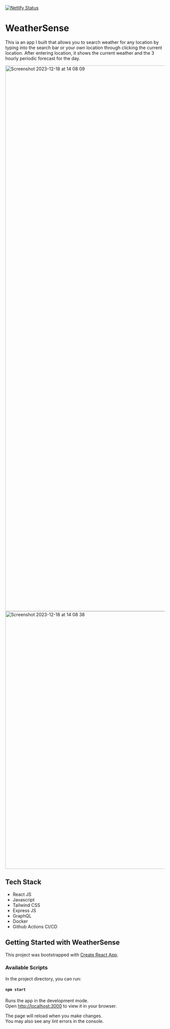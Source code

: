 [![Netlify Status](https://api.netlify.com/api/v1/badges/b59b8f09-2ac8-4900-8935-0339dfa8fa46/deploy-status)](https://app.netlify.com/sites/fidaamahboob/deploys)

# WeatherSense 
<div><p>This ia an app I built that allows you to search weather for any location by typing into the search bar or your own location through clicking the current location. After entering location, it shows the current weather and the 3 hourly periodic forecast for the day.</p>
</div>
<img width="1726" alt="Screenshot 2023-12-18 at 14 08 09" src="https://github.com/fidaa-mahboob/weathersense/assets/151159499/1a79dbcc-011e-417b-9574-d35b514c80c8">
</br>
<img width="815" alt="Screenshot 2023-12-18 at 14 08 38" src="https://github.com/fidaa-mahboob/weathersense/assets/151159499/df59f70b-06c8-436b-91af-630bc04ebf6a">

## Tech Stack

<ul>
  <li>React JS</li>
  <li>Javascript</li>
  <li>Tailwind CSS</li>
  <li>Express JS</li>
  <li>GraphQL</li>
  <li>Docker</li>
  <li>Github Actions CI/CD</li>
</ul>

## Getting Started with WeatherSense

This project was bootstrapped with [Create React App](https://github.com/facebook/create-react-app).

### Available Scripts

In the project directory, you can run:

#### `npm start`

Runs the app in the development mode.\
Open [http://localhost:3000](http://localhost:3000) to view it in your browser.

The page will reload when you make changes.\
You may also see any lint errors in the console.

